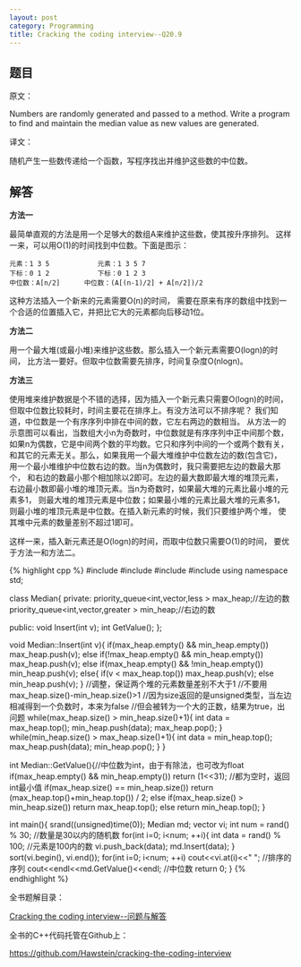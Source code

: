 ```yaml
---
layout: post
category: Programming
title: Cracking the coding interview--Q20.9
---
```


## 题目

原文：

Numbers are randomly generated and passed to a method. Write a 
program to find and maintain the median value as new values are 
generated.

译文：

随机产生一些数传递给一个函数，写程序找出并维护这些数的中位数。

## 解答

**方法一**

最简单直观的方法是用一个足够大的数组A来维护这些数，使其按升序排列。
这样一来，可以用O(1)的时间找到中位数。下面是图示：

	元素：1 3 5			元素：1 3 5 7
	下标：0 1 2			下标：0 1 2 3
	中位数：A[n/2]		中位数：(A[(n-1)/2] + A[n/2])/2

这种方法插入一个新来的元素需要O(n)的时间，
需要在原来有序的数组中找到一个合适的位置插入它，并把比它大的元素都向后移动1位。

**方法二**

用一个最大堆(或最小堆)来维护这些数。那么插入一个新元素需要O(logn)的时间，
比方法一要好。但取中位数需要先排序，时间复杂度O(nlogn)。

**方法三**

使用堆来维护数据是个不错的选择，因为插入一个新元素只需要O(logn)的时间，
但取中位数比较耗时，时间主要花在排序上。有没方法可以不排序呢？
我们知道，中位数是一个有序序列中排在中间的数，它左右两边的数相当。
从方法一的示意图可以看出，当数组大小n为奇数时，中位数就是有序序列中正中间那个数，
如果n为偶数，它是中间两个数的平均数。它只和序列中间的一个或两个数有关，
和其它的元素无关。那么，如果我用一个最大堆维护中位数左边的数(包含它)，
用一个最小堆维护中位数右边的数。当n为偶数时，我只需要把左边的数最大那个，
和右边的数最小那个相加除以2即可。左边的最大数即最大堆的堆顶元素，
右边最小数即最小堆的堆顶元素。当n为奇数时，如果最大堆的元素比最小堆的元素多1，
则最大堆的堆顶元素是中位数；如果最小堆的元素比最大堆的元素多1，
则最小堆的堆顶元素是中位数。在插入新元素的时候，我们只要维护两个堆，
使其堆中元素的数量差别不超过1即可。

这样一来，插入新元素还是O(logn)的时间，而取中位数只需要O(1)的时间，
要优于方法一和方法二。

{% highlight cpp %}
#include <iostream>
#include <algorithm>
#include <queue>
#include <cstdlib>
using namespace std;

class Median{
private:
    priority_queue<int,vector<int>,less<int> > max_heap;//左边的数
    priority_queue<int,vector<int>,greater<int> > min_heap;//右边的数

public:
    void Insert(int v);
    int GetValue();
};

void Median::Insert(int v){
    if(max_heap.empty() && min_heap.empty())
        max_heap.push(v);
    else if(!max_heap.empty() && min_heap.empty())
        max_heap.push(v);
    else if(max_heap.empty() && !min_heap.empty())
        min_heap.push(v);
    else{
        if(v < max_heap.top())
            max_heap.push(v);
        else
            min_heap.push(v);
    }
    //调整，保证两个堆的元素数量差别不大于1
    //不要用max_heap.size()-min_heap.size()>1
    //因为size返回的是unsigned类型，当左边相减得到一个负数时，本来为false
    //但会被转为一个大的正数，结果为true，出问题
    while(max_heap.size() > min_heap.size()+1){
        int data = max_heap.top();
        min_heap.push(data);
        max_heap.pop();
    }
    while(min_heap.size() > max_heap.size()+1){
        int data = min_heap.top();
        max_heap.push(data);
        min_heap.pop();
    }
}

int Median::GetValue(){//中位数为int，由于有除法，也可改为float
	if(max_heap.empty() && min_heap.empty())
        return (1<<31); //都为空时，返回int最小值
    if(max_heap.size() == min_heap.size())
        return (max_heap.top()+min_heap.top()) / 2;
    else if(max_heap.size() > min_heap.size())
        return max_heap.top();
    else
        return min_heap.top();
}

int main(){
    srand((unsigned)time(0));
    Median md;
    vector<int> vi;
    int num = rand() % 30; //数量是30以内的随机数
    for(int i=0; i<num; ++i){
        int data = rand() % 100; //元素是100内的数
        vi.push_back(data);
        md.Insert(data);
    }
    sort(vi.begin(), vi.end());
    for(int i=0; i<num; ++i)
        cout<<vi.at(i)<<" "; //排序的序列
    cout<<endl<<md.GetValue()<<endl; //中位数
    return 0;
}
{% endhighlight %}


全书题解目录：

[Cracking the coding interview--问题与解答](/posts/ctci-solutions-contents.html)

全书的C++代码托管在Github上：

<https://github.com/Hawstein/cracking-the-coding-interview>
